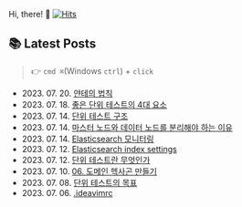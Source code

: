 
Hi, there! 👋
[![Hits](https://hits.seeyoufarm.com/api/count/incr/badge.svg?url=https%3A%2F%2Fgithub.com%2Fgoldcrestwilma%2Fhit-counter&count_bg=%2379C83D&title_bg=%23555555&icon=github.svg&icon_color=%23E7E7E7&title=hits&edge_flat=false)](https://hits.seeyoufarm.com)


## 📚 Latest Posts
> 👉 `cmd ⌘`(Windows `ctrl`) + `click`
<ul>
<li>2023. 07. 20. <a target='_blank' href="https://velog.io/@minkyu__k/%EC%96%80%ED%85%8C%EC%9D%98-%EB%B2%95%EC%B9%99">얀테의 법칙</a></li><li>2023. 07. 18. <a target='_blank' href="https://velog.io/@minkyu__k/%EC%A2%8B%EC%9D%80-%EB%8B%A8%EC%9C%84-%ED%85%8C%EC%8A%A4%ED%8A%B8%EC%9D%98-4%EB%8C%80-%EC%9A%94%EC%86%8C">좋은 단위 테스트의 4대 요소</a></li><li>2023. 07. 14. <a target='_blank' href="https://velog.io/@minkyu__k/%EB%8B%A8%EC%9C%84-%ED%85%8C%EC%8A%A4%ED%8A%B8-%EA%B5%AC%EC%A1%B0">단위 테스트 구조</a></li><li>2023. 07. 14. <a target='_blank' href="https://velog.io/@minkyu__k/%EB%A7%88%EC%8A%A4%ED%84%B0-%EB%85%B8%EB%93%9C%EC%99%80-%EB%8D%B0%EC%9D%B4%ED%84%B0-%EB%85%B8%EB%93%9C%EB%A5%BC-%EB%B6%84%EB%A6%AC%ED%95%B4%EC%95%BC-%ED%95%98%EB%8A%94-%EC%9D%B4%EC%9C%A0">마스터 노드와 데이터 노드를 분리해야 하는 이유</a></li><li>2023. 07. 14. <a target='_blank' href="https://velog.io/@minkyu__k/Elasticsearch-%EB%AA%A8%EB%8B%88%ED%84%B0%EB%A7%81">Elasticsearch 모니터링</a></li><li>2023. 07. 12. <a target='_blank' href="https://velog.io/@minkyu__k/Elasticsearch-index-settings">Elasticsearch index settings</a></li><li>2023. 07. 12. <a target='_blank' href="https://velog.io/@minkyu__k/%EB%8B%A8%EC%9C%84-%ED%85%8C%EC%8A%A4%ED%8A%B8%EB%9E%80-%EB%AC%B4%EC%97%87%EC%9D%B8%EA%B0%80">단위 테스트란 무엇인가</a></li><li>2023. 07. 10. <a target='_blank' href="https://velog.io/@minkyu__k/06.-%EB%8F%84%EB%A9%94%EC%9D%B8-%ED%97%A5%EC%82%AC%EA%B3%A4-%EB%A7%8C%EB%93%A4%EA%B8%B0">06. 도메인 헥사곤 만들기</a></li><li>2023. 07. 08. <a target='_blank' href="https://velog.io/@minkyu__k/%EB%8B%A8%EC%9C%84-%ED%85%8C%EC%8A%A4%ED%8A%B8%EC%9D%98-%EB%AA%A9%ED%91%9C">단위 테스트의 목표</a></li><li>2023. 07. 06. <a target='_blank' href="https://velog.io/@minkyu__k/.ideavimrc">.ideavimrc</a></li></ul>